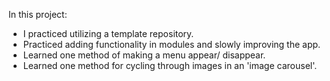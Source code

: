 In this project:

* I practiced utilizing a template repository.
* Practiced adding functionality in modules and slowly improving the app.
* Learned one method of making a menu appear/ disappear.
* Learned one method for cycling through images in an 'image carousel'.
